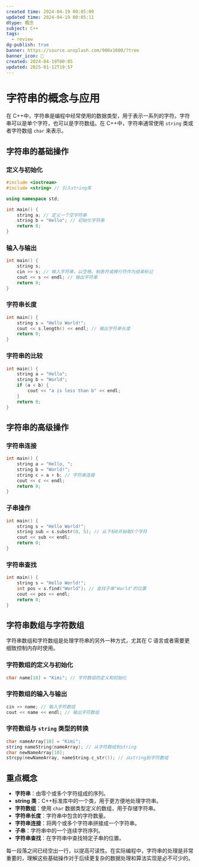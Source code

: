 ```yaml
---
created time: 2024-04-19 00:05:09
updated time: 2024-04-19 00:05:11
dtype: 概念
subject: C++
tags:
  - review
dg-publish: true
banner: https://source.unsplash.com/900x1600/?tree
banner_icon: 🧠
created: 2024-04-19T00:05
updated: 2025-01-12T19:57
---
```


# 字符串的概念与应用
在 C++中，字符串是编程中经常使用的数据类型，用于表示一系列的字符。字符串可以是单个字符，也可以是字符数组。在 C++中，字符串通常使用 `string` 类或者字符数组 `char` 来表示。

## 字符串的基础操作
### 定义与初始化
```C++
#include <iostream>
#include <string> // 引入string库

using namespace std;

int main() {
    string a; // 定义一个空字符串
    string b = "Hello"; // 初始化字符串
    return 0;
}
```

### 输入与输出
```C++
int main() {
    string s;
    cin >> s; // 输入字符串，以空格、制表符或换行符作为结束标记
    cout << s << endl; // 输出字符串
    return 0;
}
```

### 字符串长度
```C++
int main() {
    string s = "Hello World!";
    cout << s.length() << endl; // 输出字符串长度
    return 0;
}
```

### 字符串的比较
```C++
int main() {
    string a = "Hello";
    string b = "World";
    if (a < b) {
        cout << "a is less than b" << endl;
    }
    return 0;
}
```

## 字符串的高级操作
### 字符串连接
```C++
int main() {
    string a = "Hello, ";
    string b = "World!";
    string c = a + b; // 字符串连接
    cout << c << endl;
    return 0;
}
```

### 子串操作
```C++
int main() {
    string s = "Hello World!";
    string sub = s.substr(0, 5); // 从下标0开始取5个字符
    cout << sub << endl;
    return 0;
}
```

### 字符串查找
```C++
int main() {
    string s = "Hello World!";
    int pos = s.find("World"); // 查找子串"World"的位置
    cout << pos << endl;
    return 0;
}
```

## 字符串数组与字符数组
字符串数组和字符数组是处理字符串的另外一种方式，尤其在 C 语言或者需要更细致控制内存时使用。

### 字符数组的定义与初始化
```C++
char name[10] = "Kimi"; // 字符数组的定义和初始化
```

### 字符数组的输入与输出
```C++
cin >> name; // 输入字符数组
cout << name << endl; // 输出字符数组
```

### 字符数组与 `string` 类型的转换
```C++
char nameArray[10] = "Kimi";
string nameString(nameArray); // 从字符数组到string
char newNameArray[10];
strcpy(newNameArray, nameString.c_str()); // 从string到字符数组
```

## 重点概念
- **字符串**：由零个或多个字符组成的序列。
- **string 类**：C++标准库中的一个类，用于更方便地处理字符串。
- **字符数组**：使用 `char` 数据类型定义的数组，用于存储字符串。
- **字符串长度**：字符串中包含的字符数量。
- **字符串连接**：将两个或多个字符串拼接成一个字符串。
- **子串**：字符串中的一个连续字符序列。
- **字符串查找**：在字符串中查找特定子串的位置。

每一段落之间已经空出一行，以提高可读性。在实际编程中，字符串的处理是非常重要的，理解这些基础操作对于后续更复杂的数据处理和算法实现是必不可少的。

